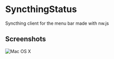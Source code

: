# SyncthingStatus
Syncthing client for the menu bar made with nw.js

## Screenshots
![Mac OS X](/../screenshots/screenshot01.png?raw=true)
